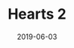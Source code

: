 ---
title: Hearts 2
date: '2019-06-03'
thumb_image: images/mar-4yo/4yo-mar-hearts.jpg
thumb_image_alt: Hearts
image: images/mar-4yo/4yo-mar-hearts.jpg
image_alt: Hearts 2
template: project
---	